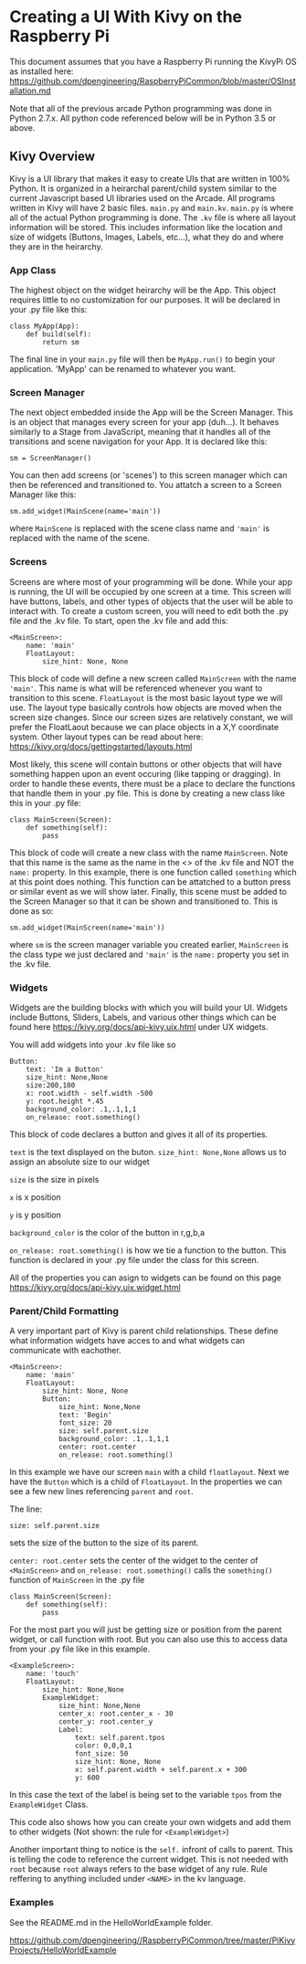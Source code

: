 # Creating a UI With Kivy on the Raspberry Pi

This document assumes that you have a Raspberry Pi running the KivyPi OS as installed here: https://github.com/dpengineering/RaspberryPiCommon/blob/master/OSInstallation.md

Note that all of the previous arcade Python programming was done in Python 2.7.x. All python code referenced below will be in Python 3.5 or above.

## Kivy Overview
Kivy is a UI library that makes it easy to create UIs that are written in 100% Python. It is organized in a heirarchal parent/child system similar to the current Javascript based UI libraries used on the Arcade. All programs written in Kivy will have 2 basic files. ```main.py``` and ```main.kv```. ```main.py``` is where all of the actual Python programming is done. The ```.kv``` file is where all layout information will be stored. This includes information like the location and size of widgets (Buttons, Images, Labels, etc...), what they do and where they are in the heirarchy. 

### App Class

The highest object on the widget heirarchy will be the App. This object requires little to no customization for our purposes. It will be declared in your .py file like this:
```
class MyApp(App):
    def build(self):
        return sm
```

The final line in your ```main.py``` file will then be ```MyApp.run()``` to begin your application. 'MyApp' can be renamed to whatever you want.

### Screen Manager

The next object embedded inside the App will be the Screen Manager. This is an object that manages every screen for your app (duh...). It behaves similarly to a Stage from JavaScript, meaning that it handles all of the transitions and scene navigation for your App. It is declared like this:
```
sm = ScreenManager()
```
You can then add screens (or 'scenes') to this screen manager which can then be referenced and transitioned to. You attatch a screen to a Screen Manager like this:
```
sm.add_widget(MainScene(name='main'))
```
where ```MainScene``` is replaced with the scene class name and ```'main'``` is replaced with the name of the scene. 

### Screens

Screens are where most of your programming will be done. While your app is running, the UI will be occupied by one screen at a time. This screen will have buttons, labels, and other types of objects that the user will be able to interact with. To create a custom screen, you will need to edit both the .py file and the .kv file. To start, open the .kv file and add this:
```
<MainScreen>:   
    name: 'main'
    FloatLayout:
        size_hint: None, None  
```
This block of code will define a new screen called ```MainScreen``` with the name ```'main'```. This name is what will be referenced whenever you want to transition to this scene. ```FloatLayout``` is the most basic layout type we will use. The layout type basically controls how objects are moved when the screen size changes. Since our screen sizes are relatively constant, we will prefer the FloatLaout because we can place objects in a X,Y coordinate system. Other layout types can be read about here: https://kivy.org/docs/gettingstarted/layouts.html

Most likely, this scene will contain buttons or other objects that will have something happen upon an event occuring (like tapping or dragging). In order to handle these events, there must be a place to declare the functions that handle them in your .py file. This is done by creating a new class like this in your .py file:

```
class MainScreen(Screen): 
    def something(self):
        pass
```
This block of code will create a new class with the name ```MainScreen```. Note that this name is the same as the name in the <> of the .kv file and NOT the ```name:``` property. In this example, there is one function called ```something``` which at this point does nothing. This function can be attatched to a button press or similar event as we will show later.
Finally, this scene must be added to the Screen Manager so that it can be shown and transitioned to. This is done as so:
```
sm.add_widget(MainScreen(name='main')) 
```
where ```sm``` is the screen manager variable you created earlier, ```MainScreen``` is the class type we just declared and ```'main'``` is the ```name:``` property you set in the .kv file.

### Widgets

Widgets are the building blocks with which you will build your UI. Widgets include Buttons, Sliders, Labels, and various other things which can be found here https://kivy.org/docs/api-kivy.uix.html under UX widgets. 

You will add widgets into your .kv file like so

```
Button:
    text: 'Im a Button'
    size_hint: None,None
    size:200,100
    x: root.width - self.width -500
    y: root.height *.45
    background_color: .1,.1,1,1
    on_release: root.something()
 ```
 This block of code declares a button and gives it all of its properties.
 
 ```text``` is the text displayed on the buton.
 ```size_hint: None,None``` allows us to assign an absolute size to our widget
 
 ```size``` is the size in pixels
 
 ```x``` is x position
 
 ```y``` is y position
 
 ```background_color``` is the color of the button in r,g,b,a
 
 ```on_release: root.something()``` is how we tie a function to the button. This function is declared in your .py file under the class for this screen. 
 
All of the properties you can asign to widgets can be found on this page https://kivy.org/docs/api-kivy.uix.widget.html

### Parent/Child Formatting

A very important part of Kivy is parent child relationships. These define what information widgets have acces to and what widgets can communicate with eachother. 

```
<MainScreen>:
    name: 'main'
    FloatLayout:
        size_hint: None, None 
        Button:
            size_hint: None,None
            text: 'Begin'
            font_size: 20
            size: self.parent.size
            background_color: .1,.1,1,1
            center: root.center
            on_release: root.something()
```            

In this example we have our screen ```main``` with a child ```floatlayout```. Next we have the ```Button``` which is a child of ```FloatLayout```. In the properties we can see a few new lines referencing ```parent``` and ```root```.

The line:

```
size: self.parent.size
```
sets the size of the button to the size of its parent. 

```center: root.center``` sets the center of the widget to the center of ```<MainScreen>``` and ```on_release: root.something()``` calls the ```something()``` function of ```MainScreen``` in the .py file

```
class MainScreen(Screen): 
    def something(self):
        pass
```

For the most part you will just be getting size or position from the parent  widget, or call function with root. But you can also use this to access data from your .py file like in this example.

```
<ExampleScreen>:
    name: 'touch' 
    FloatLayout:
        size_hint: None,None
        ExampleWidget:
            size_hint: None,None
            center_x: root.center_x - 30
            center_y: root.center_y
            Label:
                text: self.parent.tpos
                color: 0,0,0,1
                font_size: 50
                size_hint: None, None
                x: self.parent.width + self.parent.x + 300
                y: 600
```          
In this case the text of the label is being set to the variable ```tpos``` from the ```ExampleWidget``` Class.

This code also shows how you can create your own widgets and add them to other widgets (Not shown: the rule for ```<ExampleWidget>```)

Another important thing to notice is the ```self.``` infront of calls to parent. This is telling the code to reference the current widget. This is not needed with ```root``` because ```root``` always refers to the base widget of any rule. Rule reffering to anything included under ```<NAME>``` in the kv language.


### Examples

See the README.md in the HelloWorldExample folder.

https://github.com/dpengineering//RaspberryPiCommon/tree/master/PiKivyProjects/HelloWorldExample
